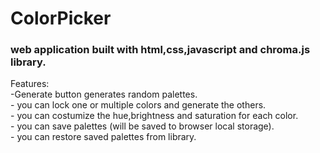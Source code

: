 # ColorPicker

<h3>web application built with html,css,javascript and chroma.js library.<br></h3>
Features:<br>
 -Generate button generates random palettes.<br>
 - you can lock one or multiple colors and generate the others.<br>
 - you can costumize the hue,brightness and saturation for each color.<br>
 - you can save palettes (will be saved to browser local storage).<br>
 - you can restore saved palettes from library.<br>